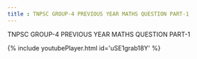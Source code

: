 ```yaml
---
title : TNPSC GROUP-4 PREVIOUS YEAR MATHS QUESTION PART-1
---
```


TNPSC GROUP-4 PREVIOUS YEAR MATHS QUESTION PART-1



{% include youtubePlayer.html id='uSE1grab18Y' %}
